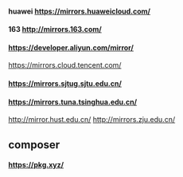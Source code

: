 




#### huawei https://mirrors.huaweicloud.com/

#### 163 http://mirrors.163.com/
#### https://developer.aliyun.com/mirror/
https://mirrors.cloud.tencent.com/

#### https://mirrors.sjtug.sjtu.edu.cn/

#### https://mirrors.tuna.tsinghua.edu.cn/


http://mirror.hust.edu.cn/
http://mirrors.zju.edu.cn/





## composer

#### https://pkg.xyz/






